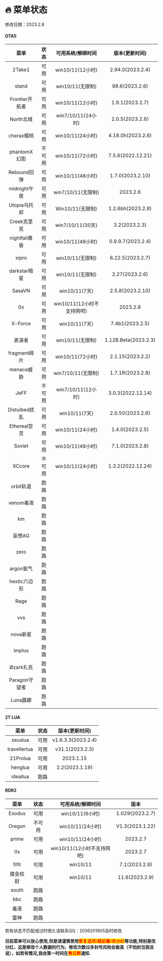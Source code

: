 # 🔥 菜单状态

修改日期：2023.2.8

<!-- tabs:start -->

#### **GTA5**

|     菜单    | 状态 |  可用系统/解绑时间 |  版本(更新时间)|
| :---------: |:---:|:-----------------:|:-------------:|
|    2Take1   |可用| win10/11(12小时)| 2.94.0(2023.2.4)|
|     stand   |可用| win10/11(无限制)| 98.6(2023.2.6) |
|Frontier开拓者|可用| win10/11(12小时)|1.9.1(2023.2.7)|
|  North北域   |可用|win7/10/11(24小时)|2.0.5(2023.2.6)|
|  cherax樱桃  |可用| win10/11(24小时)| 4.18.0h(2023.2.6)|
| phantomX幻影 |不可用| win10/11(72小时)|7.5.6(2022.12.21)|
|  Rebound回弹 |可用| win10/11(48小时)| 1.7.0(2023.2.10)|
| midnight午夜 |可用| win7/10/11(无限制)|  2023.2.6  |
| Utopia乌托邦 |可用| Win10/11(无限制)|1.2.6bh(2023.2.8)|
|  Creek克里克 |可用|  win7/10/11(30天)|3.2(2023.2.3)|
|nightfall黄昏 |可用| win10/11(48小时)|0.9.9.7(2023.2.4)|
|    xipro    |可用| win10/11(无限制)|6.22.5(2023.2.7)  |
|darkstar暗星 |可用| win10/11(无限制)| 2.27(2023.2.6)  |
|  SasaVN     |可用|  win10/11(7天) |2.5.8(2023.2.10) |
|    0x       |可用|win10/11(12小时不支持网吧)| 2023.2.8|
|  X-Force    |可用|  win10/11(7天) | 7.4b1(2023.2.5)  |
|    表演者   |可用|  win10/11(无限制)|1.12B.Beta(2023.2.3)|
|fragment碎片 |可用| win10/11(72小时) |2.1.15(2023.2.2)|
|  menace威胁 |可用|win7/10/11(无限制) | 1.7.1R(2023.2.8)|
|     JeFF   |不可用|win7/10/11(12小时) |3.0.3(2022.12.14)|
|Distuibed扰乱|可用| win10/11(7天)  | 2.0.50(2023.2.6) |
|Ethereal空灵 |可用|win10/11(24小时) | 1.4.0(2023.2.5) |
|   Soviet    |可用| win10/11(48小时)|7.1.0(2023.2.8)|
|   XCcore    |不可用|win10/11(24小时) | 1.3.2(2022.12.24)|
|  orbit轨道  |  跑路|||
|  venom毒液  |  跑路|||
|    km      |  跑路|||
|   妄想AG    | 跑路|||
|   zero     |  跑路|||
| argon氩气  |  跑路|||
|hextic六边形 |  跑路|||
|   Rage     |  跑路|||
|    vvs     |  跑路|||
| nova新星   |  跑路|||
|  implus    |  跑路|||
| Øzark扎克  |  跑路|||
|Paragon守望者|  跑路|||
|  Luna露娜  |  跑路|||

#### **2T LUA**


|     菜单    | 状态  |  版本(更新时间)  |
| :---------: |:---:|:----------------:|
|    zeuslua  | 可用|v1.6.3.3(2023.2.4)|
| travellerlua| 可用|   v31.1(2023.2.3)|
|   21Prolua  | 可用|      2023.1.15   |
|    henglua  | 可用|  2.2(2023.1.19)  |
|   ideallua  | 跑路|                  |

#### **RDR2**

|  菜单 |状态|可用系统/解绑时间|        版本    |
| :----:|:-:|:--------------:| :------------:|
| Exodus|可用|win10/11(6小时)| 1.029(2023.2.7)|
|Oregon |不可用|win10/11(24小时)|V1.3(2023.1.22)|
| prime |可用|win10/11(24小时)|    2023.2.7   |
|  0x   |可用|win10/11(12小时不支持网吧)|2023.2.7|
| fifit |可用|  win10/11  |   7.1(2023.2.8) |
|摸金校尉|可用|  win10/11  | 11.6(2023.2.9)|
|  south | 跑路 |||
|   bbc  | 跑路 |||
|   毒液  |跑路 |||
|   雷神  |跑路 |||

<!-- tabs:end -->

若有状态不匹配或过时很久请联系QQ：2036201905及时修改

**目前菜单可以放心使用,但是请谨慎使用**<mark style="color:red;">**恢复选项/跳前置/改分红**</mark>**等功能,特别是改分红，这是修改个人数据的行为，修改次数过多封号风险会极高（不怕封当我没说），如若有情况,我会第一时间在**<mark style="color:red;">**售后群**</mark>**通知.**
